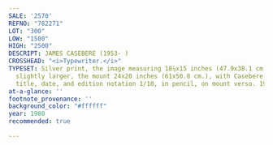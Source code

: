 ```yaml
---
SALE: '2570'
REFNO: "782271"
LOT: "300"
LOW: "1500"
HIGH: "2500"
DESCRIPT: JAMES CASEBERE (1953- )
CROSSHEAD: "<i>Typewriter.</i>"
TYPESET: Silver print, the image measuring 18⅞x15 inches (47.9x38.1 cm.), the sheet
  slightly larger, the mount 24x20 inches (61x50.8 cm.), with Casebere's signature,
  title, date, and edition notation 1/10, in pencil, on mount verso. 1980
at-a-glance: ''
footnote_provenance: ''
background_color: "#ffffff"
year: 1980
recommended: true

---
```

